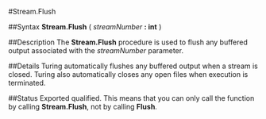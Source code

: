 
#Stream.Flush

##Syntax
**Stream.Flush** ( *streamNumber* **: int** )

##Description
The **Stream.Flush** procedure is used to flush any buffered output associated with the *streamNumber* parameter. 

##Details
Turing automatically flushes any buffered output when a stream is closed. Turing also automatically closes any open files when execution is terminated.

##Status
Exported qualified.
This means that you can only call the function by calling **Stream.Flush**, not by calling **Flush**.
